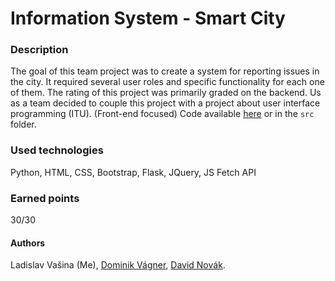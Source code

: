 # Information System - Smart City

### Description
The goal of this team project was to create a system for reporting issues in the city.
It required several user roles and specific functionality for each one of them.
The rating of this project was primarily graded on the backend.
Us as a team decided to couple this project with a project about user interface programming (ITU). (Front-end focused)
Code available [here](https://github.com/IIS-ITU-exceptions/IIS) or in the `src` folder.

### Used technologies
Python, HTML, CSS, Bootstrap, Flask, JQuery, JS Fetch API

### Earned points
30/30

#### Authors
Ladislav Vašina (Me),
[Dominik Vágner](https://github.com/k3nd1k), 
[David Novák](https://github.com/beagl-fit).
